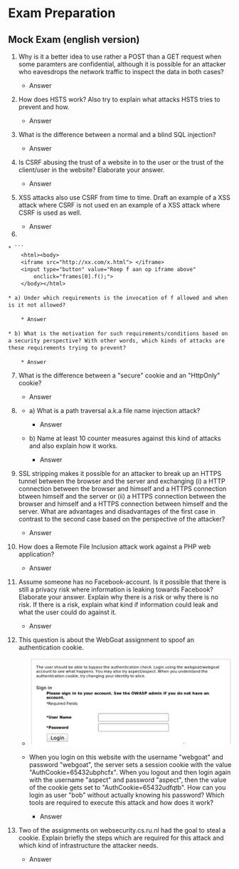 # Exam Preparation

## Mock Exam (english version)


1. Why is it a better idea to use rather a POST than a GET request when some paramters are confidential, although it is possible for an attacker who eavesdrops the network traffic to inspect the data in both cases?

	* Answer

2. How does HSTS work? Also try to explain what attacks HSTS tries to prevent and how.

	* Answer


3. What is the difference between a normal and a blind SQL injection?

	* Answer


4. Is CSRF abusing the trust of a website in to the user or the trust of the client/user in the website? Elaborate your answer.

	* Answer


5. XSS attacks also use CSRF from time to time.	Draft an example of a XSS attack where CSRF is not used en an example of a XSS attack where CSRF is used as well.

	* Answer


6. 


	* ```
		<html><body>
		<iframe src="http://xx.com/x.html"> </iframe>
		<input type="button" value="Roep f aan op iframe above"
			onclick="frames[0].f();">
		</body></html>

	* a) Under which requirements is the invocation	of f allowed and when is it not allowed?

		* Answer

	* b) What is the motivation for such requirements/conditions based on a security perspective? With other words, which kinds of attacks are these requirements trying to prevent?

		* Answer



7. What is the difference between a "secure" cookie and an "HttpOnly" cookie?

	* Answer



8.  * a) What is a path traversal a.k.a file name injection attack?

		* Answer

	* b) Name at least 10 counter measures against this kind of attacks and also explain how it works.

		* Answer


9. SSL stripping makes it possible for an attacker to break up an HTTPS tunnel between the browser and the server and exchanging (i) a HTTP connection between the browser and himself and a HTTPS connection btween himself and the server or (ii) a HTTPS connection between the browser and himself and a HTTPS connection between himself and the server. What are advantages and disadvantages of the first case in contrast to the second case based on the perspective of the attacker?

	* Answer



10. How does a Remote File Inclusion attack work against a PHP web application?

	* Answer


11. Assume someone has no Facebook-account. Is it possible that there is still a privacy risk where information is leaking towards Facebook?
	Elaborate your answer. Explain why there is a risk or why there is no risk. If there is a risk, explain what kind if information could leak and what the user could do against it.

	* Answer


12. This question is about the WebGoat assignment to spoof an authentication cookie.

	* ![AuthenticationCookie](img/12.PNG)	
	* When you login on this website with the username "webgoat" and password "webgoat", the server sets a session cookie with the value "AuthCookie=65432ubphcfx". When you logout and then login again with the username "aspect" and password "aspect", then the value of the cookie gets set to "AuthCookie=65432udfqtb".
	How can you login as user "bob" without actually knowing his password? Which tools are required to execute this attack and how does it work?

		* Answer	


13. Two of the assignments on websecurity.cs.ru.nl had the goal to steal a cookie. Explain briefly the steps which are required for this attack and which kind of infrastructure the attacker needs.
	
	* Answer		
